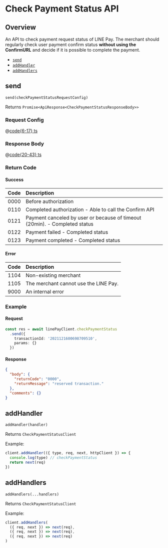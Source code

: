 # Check Payment Status API

## Overview

An API to check payment request status of LINE Pay. The merchant should regularly check user payment confirm status **without using the ConfirmURL** and decide if it is possible to complete the payment.

- [`send`](#send)
- [`addHandler`](#addhandler)
- [`addHandlers`](#addhandlers)

## send

```js:no-line-numbers
send(checkPaymentStatusRequestConfig)
```

Returns `Promise<ApiResponse<CheckPaymentStatusResponseBody>>`

### Request Config

@[code{6-17} ts](@/line-pay-api/check-payment-status.ts)

### Response Body

@[code{20-43} ts](@/line-pay-api/check-payment-status.ts)

### Return Code

#### Success

Code | Description
:----:|:------------------------
0000 | Before authorization
0110 | Completed authorization - Able to call the Confirm API
0121 | Payment canceled by user or because of timeout (20min). - Completed status
0122 | Payment failed - Completed status
0123 | Payment completed - Completed status

#### Error

Code | Description
:----:|:------------------------
1104 | Non-existing merchant
1105 | The merchant cannot use the LINE Pay.
9000 | An internal error

### Example

#### Request
```ts
const res = await linePayClient.checkPaymentStatus
  .send({
    transactionId: '2021121600698709510',
    params: {}
  })
```

#### Response
```json
{
  "body": {
    "returnCode": "0000",
    "returnMessage": "reserved transaction."
  },
  "comments": {}
}
```

## addHandler

```js:no-line-numbers
addHandler(handler)
```

Returns `CheckPaymentStatusClient`

Example:
```js
client.addHandler(({ type, req, next, httpClient }) => {
  console.log(type) // checkPaymentStatus
  return next(req)
})
```

## addHandlers

```js:no-line-numbers
addHandlers(...handlers)
```

Returns `CheckPaymentStatusClient`

Example:
```js
client.addHandlers(
  ({ req, next }) => next(req),
  ({ req, next }) => next(req),
  ({ req, next }) => next(req)
)
```
